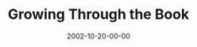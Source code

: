 ---
layout: message
category: message
series: "The Art of Growth"
title: "Growing Through the Book"
date: 2002-10-20-00-00
message_id: 259
audio: "http://s3.amazonaws.com/crossroadsaudiomessages/Growing%20Through%20TheBook.mp3"
audio-duration: "35:39"
explicit: "N"
---